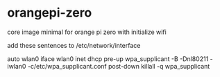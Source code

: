 # orangepi-zero
core image minimal for orange pi zero with initialize wifi


add these sentences to /etc/network/interface

auto wlan0
iface wlan0 inet dhcp
        pre-up wpa_supplicant -B -Dnl80211 -iwlan0 -c/etc/wpa_supplicant.conf
        post-down killall -q wpa_supplicant
